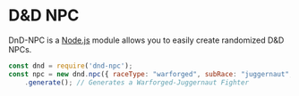 <title>Welcome</title>
<link rel="stylesheet" type="text/css" href="style.css">


# D&D NPC
<p>DnD-NPC is a <a href="https://nodejs.org">Node.js</a> module allows you to easily create randomized D&D NPCs.</p>

```js
const dnd = require('dnd-npc');
const npc = new dnd.npc({ raceType: "warforged", subRace: "juggernaut", roleType: "fighter"})
	.generate(); // Generates a Warforged-Juggernaut Fighter
```
